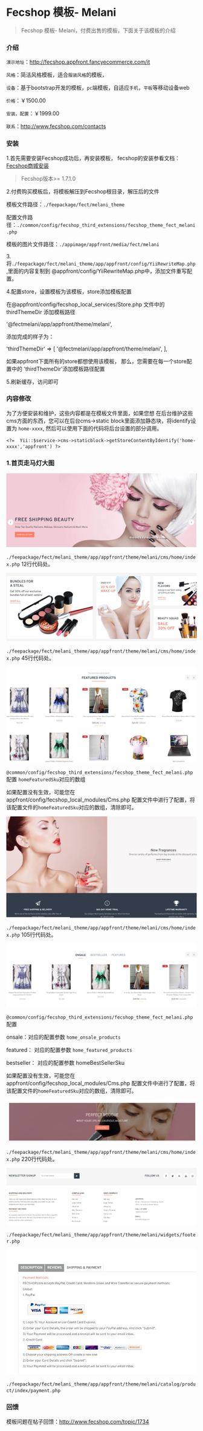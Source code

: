 Fecshop 模板- Melani
================

> Fecshop 模板- Melani，付费出售的模板，下面关于该模板的介绍


### 介绍

`演示地址`：http://fecshop.appfront.fancyecommerce.com/it

`风格`：简洁风格模板，适合`服装风格`的模板，


`设备`：基于bootstrap开发的模板，`pc`端模板，自适应`手机`，`平板`等移动设备web

`价格`：￥1500.00

`安装，配置`：￥1999.00

`联系`：http://www.fecshop.com/contacts

### 安装

1.首先需要安装Fecshop成功后，再安装模板，
fecshop的安装参看文档：[Fecshop商城安装](http://www.fecshop.com/doc/fecshop-guide/develop/cn-1.0/guide-fecshop-about-hand-install.html)

> Fecshop版本>= 1.7.1.0

2.付费购买模板后，将模板解压到Fecshop根目录，解压后的文件

模板文件路径：`./feepackage/fect/melani_theme`

配置文件路径：`./common/config/fecshop_third_extensions/fecshop_theme_fect_melani.php`

模板的图片文件路径：`./appimage/appfront/media/fect/melani`

3.将`./feepackage/fect/melani_theme/app/appfront/config/YiiRewriteMap.php`,里面的内容复制到
@appfront/config/YiiRewriteMap.php中，添加文件重写配置。

4.配置store，设置模板为该模板，store添加模板配置

在@appfront/config/fecshop_local_services/Store.php 文件中的 thirdThemeDir 添加模板路径

'@fectmelani/app/appfront/theme/melani',

添加完成的样子为：

'thirdThemeDir'    => [
    '@fectmelani/app/appfront/theme/melani',
],

如果appfront下面所有的store都想使用该模板，
那么，您需要在每一个store配置中的 'thirdThemeDir'添加模板路径配置

5.刷新缓存，访问即可



### 内容修改

为了方便安装和维护，这些内容都是在模板文件里面，如果您想
在后台维护这些cms方面的东西，您可以在后台cms->static block里面添加静态块，将identify设置为
`home-xxxx`, 然后可以使用下面的代码将后台设置的部分调用。

```
<?=  Yii::$service->cms->staticblock->getStoreContentByIdentify('home-xxxx','appfront') ?>
```

### 1.首页走马灯大图

![xxx](images/fee/melani_1.jpg)

`./feepackage/fect/melani_theme/app/appfront/theme/melani/cms/home/index.php`
12行代码处。

![xxx](images/fee/melani_2.jpg)

`./feepackage/fect/melani_theme/app/appfront/theme/melani/cms/home/index.php`
45行代码处。

![xxx](images/fee/melani_3.jpg)

`@common/config/fecshop_third_extensions/fecshop_theme_fect_melani.php`
配置
`homeFeaturedSku`对应的数组

如果配置没有生效，可能您在appfront/config/fecshop_local_modules/Cms.php
配置文件中进行了配置，将该配置文件的`homeFeaturedSku`对应的数组，清除即可。



![xxx](images/fee/melani_4.jpg)

`./feepackage/fect/melani_theme/app/appfront/theme/melani/cms/home/index.php`
105行代码处。

![xxx](images/fee/melani_5.jpg)

`@common/config/fecshop_third_extensions/fecshop_theme_fect_melani.php`
配置

onsale：对应的配置参数 `home_onsale_products`

featured： 对应的配置参数 `home_featured_products`

bestseller： 对应的配置参数 homeBestSellerSku

如果配置没有生效，可能您在appfront/config/fecshop_local_modules/Cms.php
配置文件中进行了配置，将该配置文件的`homeFeaturedSku`对应的数组，清除即可。


![xxx](images/fee/melani_6.jpg)

`./feepackage/fect/melani_theme/app/appfront/theme/melani/cms/home/index.php`
220行代码处。


![xxx](images/fee/melani_7.jpg)

`./feepackage/fect/melani_theme/app/appfront/theme/melani/widgets/footer.php`


![xxx](images/fee/melani_8.jpg)

`./feepackage/fect/melani_theme/app/appfront/theme/melani/catalog/product/index/payment.php`

###  回馈

模板问题在帖子回馈：http://www.fecshop.com/topic/1734











